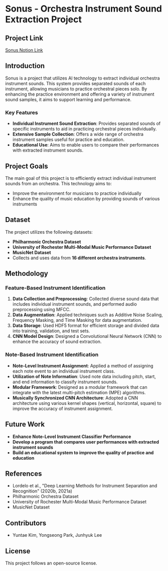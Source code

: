 # Sonus - Orchestra Instrument Sound Extraction Project

## Project Link

[Sonus Notion Link](https://reo91004.notion.site/sonus-2024?pvs=4)

## Introduction

Sonus is a project that utilizes AI technology to extract individual orchestra instrument sounds. This system provides separated sounds of each instrument, allowing musicians to practice orchestral pieces solo. By enhancing the practice environment and offering a variety of instrument sound samples, it aims to support learning and performance.

### Key Features

-   **Individual Instrument Sound Extraction**: Provides separated sounds of specific instruments to aid in practicing orchestral pieces individually.
-   **Extensive Sample Collection**: Offers a wide range of orchestra instrument samples useful for practice and education.
-   **Educational Use**: Aims to enable users to compare their performances with extracted instrument sounds.

## Project Goals

​<light>The main goal of this project is to efficiently extract individual instrument sounds from an orchestra.</light>​ This technology aims to:

-   Improve the environment for musicians to practice individually
-   Enhance the quality of music education by providing sounds of various instruments

## Dataset

The project utilizes the following datasets:

-   **Philharmonic Orchestra Dataset**
-   **University of Rochester Multi-Modal Music Performance Dataset**
-   **MusicNet Dataset**
-   Collects and uses data from **16 different orchestra instruments**.

## Methodology

### Feature-Based Instrument Identification

1. **Data Collection and Preprocessing**: Collected diverse sound data that includes individual instrument sounds, and performed audio preprocessing using MFCC.
2. **Data Augmentation**: Applied techniques such as Additive Noise Scaling, Frequency Masking, and Time Masking for data augmentation.
3. **Data Storage**: Used HDF5 format for efficient storage and divided data into training, validation, and test sets.
4. **CNN Model Design**: Designed a Convolutional Neural Network (CNN) to enhance the accuracy of sound extraction.

### Note-Based Instrument Identification

-   **Note-Level Instrument Assignment**: Applied a method of assigning each note event to an individual instrument class.
-   **Utilization of Note Information**: Used note data including pitch, start, and end information to classify instrument sounds.
-   **Modular Framework**: Designed as a modular framework that can integrate with the latest multi-pitch estimation (MPE) algorithms.
-   **Musically Synchronized CNN Architecture**: Adopted a CNN architecture using various kernel shapes (vertical, horizontal, square) to improve the accuracy of instrument assignment.

## Future Work

-   **Enhance Note-Level Instrument Classifier Performance**
-   **Develop a program that compares user performances with extracted instrument sounds**
-   **Build an educational system to improve the quality of practice and education**

## References

-   Lordelo et al., "Deep Learning Methods for Instrument Separation and Recognition" (2020b, 2021a)
-   Philharmonic Orchestra Dataset
-   University of Rochester Multi-Modal Music Performance Dataset
-   MusicNet Dataset

## Contributors

-   Yuntae Kim, Yongseong Park, Junhyuk Lee

## License

This project follows an open-source license.
